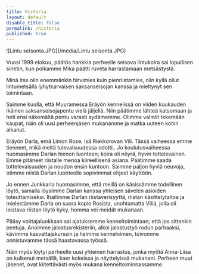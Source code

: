 ```yaml
---
title: Historia
layout: default
disable_title: false
permalink: /historia
published: true
---
```


![Lintu seisonta.JPG](/media/Lintu seisonta.JPG)

Vuosi 1999 elokuu, päätös hankkia perheelle seisova lintukoira sai lopullisen sinetin,
kun poikamme Mika päätti ruveta harrastamaan  metsästystä.

Minä itse olin enemmänkin hirvimies kuin pienriistamies,
olin kyllä ollut lintumetsällä lyhytkarvaisen saksanseisojan kanssa ja mieltynyt sen toimintaan.

Saimme kuulla, että Muuramessa Eräyön kennelissä on viiden kuukauden ikäinen saksanseisojapentu vielä jäljellä.
Niin päätimme lähteä katsomaan ja heti ensi näkemältä pentu varasti sydämemme.
Olimme valmiit tekemään kaupat, näin oli uusi perheenjäsen mukanamme ja matka uuteen kotiin alkanut.

Eräyön Darla, emä Limon Rose, isä Riekkorovan Vili. Tässä vaiheessa emme tienneet,
mikä meitä tulevaisuudessa odotti..
Jo koulutusvaiheessa  huomasimme Darlan hienon luonteen; koira oli nöyrä, hyvin tottelevainen.
Emme pitäneet riistalle menoa kiireellisenä asiana.
Päätimme saada tottelevaisuuden ja noudon ensin kuntoon. Saimme paljon hyviä neuvoja,
otimme niistä Darlan luonteelle sopivimmat ohjeet käyttöön.

Jo ennen Junkkaria huomasimme, että meillä on käsissämme todellinen löytö,
samalla löysimme Darlan kanssa yhteisen sävelen asioiden toteuttamiseksi.
Ihailimme Darlan riistaverisyyttä, riistan käsittelytaitoa ja mielestämme Darla on suora kopio Rosista,
unohtamatta Viliä, jolla oli loistava riistan löytö kyky,
homma vei meidät mukanaan.

Pääsy voittajaluokkaan sai ajatuksemme kenneltoimintaan; että jos sittenkin pentuja.
Anoimme jalostusrekisteriin, alkoi jalostustyö rodun parhaaksi,
kävimme kasvattajakurssin ja haimme kennelnimen,
toivomme onnistuvamme tässä haastavassa työssä.

Näin myös löytyi perheelle uusi yhteinen harrastus,
jonka myötä Anna-Liisa on kulkenut metsällä, kaer kokeissa ja näyttelyissä  mukanani.
Perheen muut jäsenet, ovat kiitettävästi myös mukana kenneltoiminnassamme.
